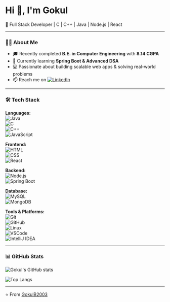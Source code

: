 # Hi 👋, I'm Gokul  
🚀 Full Stack Developer |   C | C++ | Java | Node.js | React

---

### 👨‍💻 About Me  
- 🎓 Recently completed **B.E. in Computer Engineering** with **8.14 CGPA**  
- 🌱 Currently learning **Spring Boot & Advanced DSA**  
- 💻 Passionate about building scalable web apps & solving real-world problems  
- 📫 Reach me on [![LinkedIn](https://img.shields.io/badge/LinkedIn-blue?style=for-the-badge&logo=linkedin)](https://www.linkedin.com/in/gokul-bhor-74a936250/)  

---

### 🛠️ Tech Stack  

**Languages:**  
![Java](https://img.shields.io/badge/Java-ED8B00?style=for-the-badge&logo=openjdk&logoColor=white)  
![C](https://img.shields.io/badge/C-00599C?style=for-the-badge&logo=c&logoColor=white)  
![C++](https://img.shields.io/badge/C++-00599C?style=for-the-badge&logo=c%2B%2B&logoColor=white)  
![JavaScript](https://img.shields.io/badge/JavaScript-323330?style=for-the-badge&logo=javascript&logoColor=F7DF1E)  

**Frontend:**  
![HTML](https://img.shields.io/badge/HTML5-E34F26?style=for-the-badge&logo=html5&logoColor=white)  
![CSS](https://img.shields.io/badge/CSS3-1572B6?style=for-the-badge&logo=css3&logoColor=white)  
![React](https://img.shields.io/badge/React-20232A?style=for-the-badge&logo=react&logoColor=61DAFB)  

**Backend:**  
![Node.js](https://img.shields.io/badge/Node.js-43853D?style=for-the-badge&logo=node.js&logoColor=white)  
![Spring Boot](https://img.shields.io/badge/Spring%20Boot-6DB33F?style=for-the-badge&logo=springboot&logoColor=white)  

**Database:**  
![MySQL](https://img.shields.io/badge/MySQL-005C84?style=for-the-badge&logo=mysql&logoColor=white)  
![MongoDB](https://img.shields.io/badge/MongoDB-4EA94B?style=for-the-badge&logo=mongodb&logoColor=white)  

**Tools & Platforms:**  
![Git](https://img.shields.io/badge/Git-F05032?style=for-the-badge&logo=git&logoColor=white)  
![GitHub](https://img.shields.io/badge/GitHub-100000?style=for-the-badge&logo=github&logoColor=white)  
![Linux](https://img.shields.io/badge/Linux-FCC624?style=for-the-badge&logo=linux&logoColor=black)  
![VSCode](https://img.shields.io/badge/VS%20Code-0078d7?style=for-the-badge&logo=visual-studio-code&logoColor=white)  
![IntelliJ IDEA](https://img.shields.io/badge/IntelliJIDEA-000000?style=for-the-badge&logo=intellij-idea&logoColor=white)  


---

### 📊 GitHub Stats  
![Gokul's GitHub stats](https://github-readme-stats.vercel.app/api?username=GokulB2003&show_icons=true&theme=radical)  

![Top Langs](https://github-readme-stats.vercel.app/api/top-langs/?username=GokulB2003&layout=compact&theme=radical)  

---

⭐️ From [GokulB2003](https://github.com/GokulB2003)
